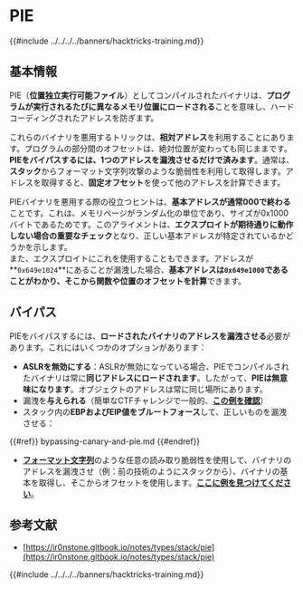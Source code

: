 # PIE

{{#include ../../../../banners/hacktricks-training.md}}

## 基本情報

PIE（**位置独立実行可能ファイル**）としてコンパイルされたバイナリは、**プログラムが実行されるたびに異なるメモリ位置にロードされる**ことを意味し、ハードコーディングされたアドレスを防ぎます。

これらのバイナリを悪用するトリックは、**相対アドレス**を利用することにあります。プログラムの部分間のオフセットは、絶対位置が変わっても同じままです。**PIEをバイパスするには、1つのアドレスを漏洩させるだけで済みます**。通常は、**スタック**からフォーマット文字列攻撃のような脆弱性を利用して取得します。アドレスを取得すると、**固定オフセット**を使って他のアドレスを計算できます。

PIEバイナリを悪用する際の役立つヒントは、**基本アドレスが通常000で終わる**ことです。これは、メモリページがランダム化の単位であり、サイズが0x1000バイトであるためです。このアライメントは、**エクスプロイトが期待通りに動作しない場合の重要なチェック**となり、正しい基本アドレスが特定されているかどうかを示します。\
また、エクスプロイトにこれを使用することもできます。アドレスが**`0x649e1024`**にあることが漏洩した場合、**基本アドレスは`0x649e1000`**であることがわかり、そこから関数や位置の**オフセットを計算**できます。

## バイパス

PIEをバイパスするには、**ロードされたバイナリのアドレスを漏洩させる**必要があります。これにはいくつかのオプションがあります：

- **ASLRを無効にする**：ASLRが無効になっている場合、PIEでコンパイルされたバイナリは常に**同じアドレスにロードされます**。したがって、**PIEは無意味になります**。オブジェクトのアドレスは常に同じ場所にあります。
- 漏洩を**与えられる**（簡単なCTFチャレンジで一般的、[**この例を確認**](https://ir0nstone.gitbook.io/notes/types/stack/pie/pie-exploit)）
- スタック内の**EBPおよびEIP値をブルートフォース**して、正しいものを漏洩させる：

{{#ref}}
bypassing-canary-and-pie.md
{{#endref}}

- [**フォーマット文字列**](../../format-strings/)のような任意の読み取り脆弱性を使用して、バイナリのアドレスを漏洩させ（例：前の技術のようにスタックから）、バイナリの基本を取得し、そこからオフセットを使用します。[**ここに例を見つけてください**](https://ir0nstone.gitbook.io/notes/types/stack/pie/pie-bypass)。

## 参考文献

- [https://ir0nstone.gitbook.io/notes/types/stack/pie](https://ir0nstone.gitbook.io/notes/types/stack/pie)

{{#include ../../../../banners/hacktricks-training.md}}
